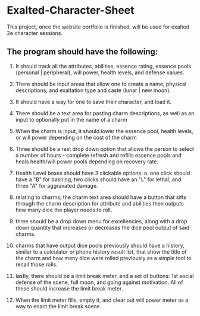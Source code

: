 # Exalted-Character-Sheet
This project, once the website portfolio is finished, will be used for exalted 2e character sessions.

## The program should have the following:

1. It should track all the attributes, abilities, essence rating, essence pools (personal | peripheral), will power, health levels, and defense values.

2. There should be input areas that allow one to create a name, physical descriptions, and exaltation type and caste (lunar | new moon).

3. It should have a way for one to save their character, and load it.

4. There should be a text area for pasting charm descriptions, as well as an input to optionally put in the name of a charm

5. When the charm is input, it should lower the essence pool, health levels, or will power depending on the cost of the charm

6. Three should be a rest drop down option that allows the person to select a number of hours - complete refresh and refills essence pools and heals health/will power pools depending on recovery rate.

7. Health Level boxes should have 3 clickable options:
   a. one click should have a "B" for bashing, two clicks should have an "L" for lethal, and three "A" for aggravated damage.

8. relating to charms, the charm text area should have a button that sifts through the charm description for attribute and abilities then outputs how many dice the player needs to roll.

9. three should be a drop down menu for excellencies, along with a drop down quantity that increases or decreases the dice pool output of said charms.

10. charms that have output dice pools previously should have a history, similar to a calculator or phone history result list, that show the title of the charm and how many dice were rolled previously as a simple tool to recall those rolls.

11. lastly, there should be a limit break meter, and a set of buttons: 1st social defense of the scene, full moon, and going against motivation. All of these should increase the limit break meter.

12. When the limit meter fills, empty it, and clear out will power meter as a way to enact the limit break scene.
